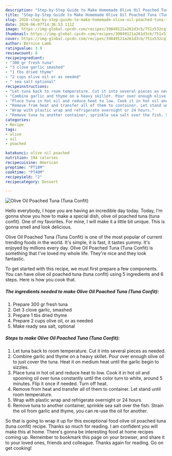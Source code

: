 ```yaml
---
description: "Step-by-Step Guide to Make Homemade Olive Oil Poached Tuna (Tuna Confit)"
title: "Step-by-Step Guide to Make Homemade Olive Oil Poached Tuna (Tuna Confit)"
slug: 2916-step-by-step-guide-to-make-homemade-olive-oil-poached-tuna-tuna-confit
date: 2020-06-07T14:36:53.111Z
image: https://img-global.cpcdn.com/recipes/39849121a261d3cb/751x532cq70/olive-oil-poached-tuna-tuna-confit-recipe-main-photo.jpg
thumbnail: https://img-global.cpcdn.com/recipes/39849121a261d3cb/751x532cq70/olive-oil-poached-tuna-tuna-confit-recipe-main-photo.jpg
cover: https://img-global.cpcdn.com/recipes/39849121a261d3cb/751x532cq70/olive-oil-poached-tuna-tuna-confit-recipe-main-photo.jpg
author: Bernice Lamb
ratingvalue: 3.9
reviewcount: 8
recipeingredient:
- "300 gr fresh tuna"
- "3 clove garlic smashed"
- "1 tbs dried thyme"
- "2 cups olive oil or as needed"
- " sea salt optional"
recipeinstructions:
- "Let tuna back to room temperature. Cut it into several pieces as needed."
- "Combine garlic and thyme on a heavy skillet. Pour over enough olive oil to just cover the tuna. Heat it on medium heat until the garlic begin to sizzles."
- "Place tuna in hot oil and reduce heat to low. Cook it in hot oil and spooning oil over tuna constantly until the color turn to white, around 5 minutes. Flip it once if needed. Turn off heat."
- "Remove from heat and transfer all of them to container. Let stand until room temperature."
- "Wrap with plastic wrap and refrigerate overnight or 24 hours."
- "Remove tuna to another container, sprinkle sea salt over the fish. Strain the oil from garlic and thyme, you can re-use the oil for another."
categories:
- Recipe
tags:
- olive
- oil
- poached

katakunci: olive oil poached 
nutrition: 194 calories
recipecuisine: American
preptime: "PT18M"
cooktime: "PT40M"
recipeyield: "2"
recipecategory: Dessert

---
```



![Olive Oil Poached Tuna (Tuna Confit)](https://img-global.cpcdn.com/recipes/39849121a261d3cb/751x532cq70/olive-oil-poached-tuna-tuna-confit-recipe-main-photo.jpg)

Hello everybody, I hope you are having an incredible day today. Today, I'm gonna show you how to make a special dish, olive oil poached tuna (tuna confit). One of my favorites. For mine, I will make it a little bit unique. This is gonna smell and look delicious.



Olive Oil Poached Tuna (Tuna Confit) is one of the most popular of current trending foods in the world. It's simple, it is fast, it tastes yummy. It's enjoyed by millions every day. Olive Oil Poached Tuna (Tuna Confit) is something that I've loved my whole life. They're nice and they look fantastic.


To get started with this recipe, we must first prepare a few components. You can have olive oil poached tuna (tuna confit) using 5 ingredients and 6 steps. Here is how you cook that.

<!--inarticleads1-->

##### The ingredients needed to make Olive Oil Poached Tuna (Tuna Confit):

1. Prepare 300 gr fresh tuna
1. Get 3 clove garlic, smashed
1. Prepare 1 tbs dried thyme
1. Prepare 2 cups olive oil, or as needed
1. Make ready  sea salt, optional




<!--inarticleads2-->

##### Steps to make Olive Oil Poached Tuna (Tuna Confit):

1. Let tuna back to room temperature. Cut it into several pieces as needed.
1. Combine garlic and thyme on a heavy skillet. Pour over enough olive oil to just cover the tuna. Heat it on medium heat until the garlic begin to sizzles.
1. Place tuna in hot oil and reduce heat to low. Cook it in hot oil and spooning oil over tuna constantly until the color turn to white, around 5 minutes. Flip it once if needed. Turn off heat.
1. Remove from heat and transfer all of them to container. Let stand until room temperature.
1. Wrap with plastic wrap and refrigerate overnight or 24 hours.
1. Remove tuna to another container, sprinkle sea salt over the fish. Strain the oil from garlic and thyme, you can re-use the oil for another.




So that is going to wrap it up for this exceptional food olive oil poached tuna (tuna confit) recipe. Thanks so much for reading. I am confident you will make this at home. There's gonna be interesting food at home recipes coming up. Remember to bookmark this page on your browser, and share it to your loved ones, friends and colleague. Thanks again for reading. Go on get cooking!
